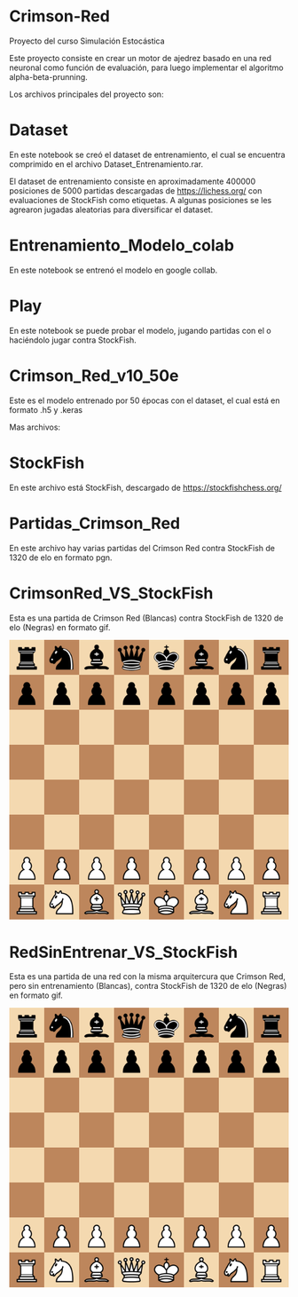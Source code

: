# Crimson-Red
Proyecto del curso Simulación Estocástica

Este proyecto consiste en crear un motor de ajedrez basado en una red neuronal como función de evaluación, para luego implementar el algoritmo alpha-beta-prunning.

Los archivos principales del proyecto son:

# Dataset
En este notebook se creó el dataset de entrenamiento, el cual se encuentra comprimido en el archivo Dataset_Entrenamiento.rar.

El dataset de entrenamiento consiste en aproximadamente 400000 posiciones de 5000 partidas descargadas de https://lichess.org/ con evaluaciones de StockFish como etiquetas.
A algunas posiciones se les agrearon jugadas aleatorias para diversificar el dataset.

# Entrenamiento_Modelo_colab
En este notebook se entrenó el modelo en google collab.

# Play
En este notebook se puede probar el modelo, jugando partidas con el o haciéndolo jugar contra StockFish. 

# Crimson_Red_v10_50e
Este es el modelo entrenado por 50 épocas con el dataset, el cual está en formato .h5 y .keras

Mas archivos:

# StockFish
En este archivo está StockFish, descargado de https://stockfishchess.org/

# Partidas_Crimson_Red
En este archivo hay varias partidas del Crimson Red contra StockFish de 1320 de elo en formato pgn.

# CrimsonRed_VS_StockFish
Esta es una partida de Crimson Red (Blancas) contra StockFish de 1320 de elo (Negras) en formato gif.

![](https://github.com/lvillarroel457/Crimson-Red/blob/main/CrimsonRed_VS_StockFish.gif)

# RedSinEntrenar_VS_StockFish
Esta es una partida de una red con la misma arquitercura que Crimson Red, pero sin entrenamiento (Blancas), contra StockFish de 1320 de elo (Negras) en formato gif.

![](https://github.com/lvillarroel457/Crimson-Red/blob/main/RedSinEntrenar_VS_StockFish.gif)

